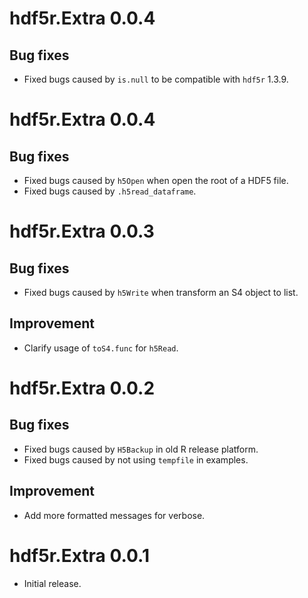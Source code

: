 # hdf5r.Extra 0.0.4
## Bug fixes
* Fixed bugs caused by `is.null` to be compatible with `hdf5r` 1.3.9.

# hdf5r.Extra 0.0.4
## Bug fixes
* Fixed bugs caused by `h5Open` when open the root of a HDF5 file.
* Fixed bugs caused by `.h5read_dataframe`.

# hdf5r.Extra 0.0.3
## Bug fixes
* Fixed bugs caused by `h5Write` when transform an S4 object to list.

## Improvement
* Clarify usage of `toS4.func` for `h5Read`.

# hdf5r.Extra 0.0.2
## Bug fixes
* Fixed bugs caused by `H5Backup` in old R release platform.
* Fixed bugs caused by not using `tempfile` in examples.

## Improvement
* Add more formatted messages for verbose.

# hdf5r.Extra 0.0.1

* Initial release.

